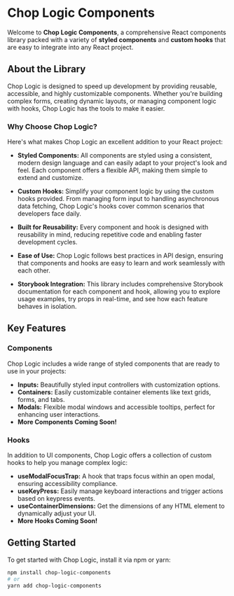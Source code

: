 # Chop Logic Components

Welcome to **Chop Logic Components**, a comprehensive React components library packed with a variety of **styled components** and **custom hooks** that are easy to integrate into any React project.

## About the Library

Chop Logic is designed to speed up development by providing reusable, accessible, and highly customizable components. Whether you're building complex forms, creating dynamic layouts, or managing component logic with hooks, Chop Logic has the tools to make it easier.

### Why Choose Chop Logic?

Here's what makes Chop Logic an excellent addition to your React project:

- **Styled Components:** All components are styled using a consistent, modern design language and can easily adapt to your project's look and feel. Each component offers a flexible API, making them simple to extend and customize.

- **Custom Hooks:** Simplify your component logic by using the custom hooks provided. From managing form input to handling asynchronous data fetching, Chop Logic's hooks cover common scenarios that developers face daily.

- **Built for Reusability:** Every component and hook is designed with reusability in mind, reducing repetitive code and enabling faster development cycles.

- **Ease of Use:** Chop Logic follows best practices in API design, ensuring that components and hooks are easy to learn and work seamlessly with each other.

- **Storybook Integration:** This library includes comprehensive Storybook documentation for each component and hook, allowing you to explore usage examples, try props in real-time, and see how each feature behaves in isolation.

## Key Features

### Components

Chop Logic includes a wide range of styled components that are ready to use in your projects:

- **Inputs:** Beautifully styled input controllers with customization options.
- **Containers:** Easily customizable container elements like text grids, forms, and tabs.
- **Modals:** Flexible modal windows and accessible tooltips, perfect for enhancing user interactions.
- **More Components Coming Soon!**

### Hooks

In addition to UI components, Chop Logic offers a collection of custom hooks to help you manage complex logic:

- **useModalFocusTrap:** A hook that traps focus within an open modal, ensuring accessibility compliance.
- **useKeyPress:** Easily manage keyboard interactions and trigger actions based on keypress events.
- **useContainerDimensions:** Get the dimensions of any HTML element to dynamically adjust your UI.
- **More Hooks Coming Soon!**

## Getting Started

To get started with Chop Logic, install it via npm or yarn:

```bash
npm install chop-logic-components
# or
yarn add chop-logic-components
```
